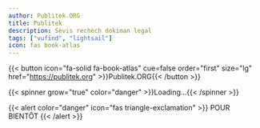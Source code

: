 ```yaml
---
author: Publitek.ORG
title: Publitek
description: Sèvis rechèch dokiman legal
tags: ["vufind", "lightsail"]
icon: fas book-atlas
---
```


{{< button icon="fa-solid fa-book-atlas" cue=false order="first" size="lg" href="https://publitek.org" >}}Publitek.ORG{{< /button >}}

{{< spinner grow="true" color="danger" >}}Loading...{{< /spinner >}}

{{< alert color="danger" icon="fas triangle-exclamation" >}}
    POUR BIENTÔT
{{< /alert >}}